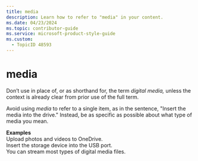 ```yaml
---
title: media
description: Learn how to refer to "media" in your content.
ms.date: 04/23/2024
ms.topic: contributor-guide
ms.service: microsoft-product-style-guide
ms.custom:
  - TopicID 48593
---
```



# media

Don’t use in place of, or as shorthand for, the term *digital media,* unless the context is already clear from prior use of the full term.

Avoid using *media* to refer to a single item, as in the sentence, "Insert the media into the drive." Instead, be as specific as possible about what type of media you mean.

**Examples**  
Upload photos and videos to OneDrive.  
Insert the storage device into the USB port.  
You can stream most types of digital media files.